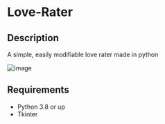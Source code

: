 # Love-Rater

## Description
A simple, easily modifiable love rater made in python


![image](https://user-images.githubusercontent.com/94969176/206136240-479253c5-0060-463f-8ef9-76a119a5856e.png)

## Requirements
- Python 3.8 or up
- Tkinter
